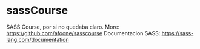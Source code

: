 # sassCourse
SASS Course, por si no quedaba claro. 
More: https://github.com/afoone/sasscourse
Documentacion SASS: https://sass-lang.com/documentation

